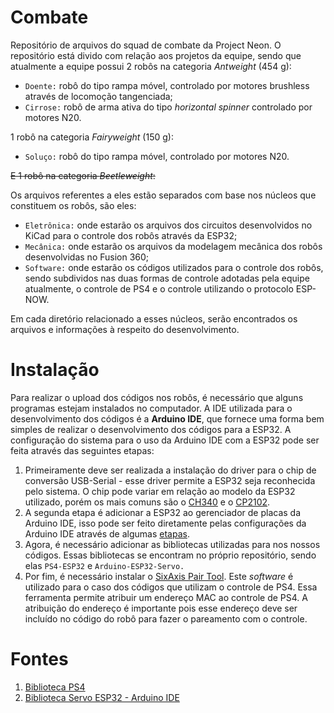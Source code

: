 # Combate 

Repositório de arquivos do squad de combate da Project Neon. O repositório está divido com relação aos projetos da equipe, sendo que atualmente a equipe possui 2 robôs na categoria _Antweight_ (454 g):
- `Doente:` robô do tipo rampa móvel, controlado por motores brushless através de locomoção tangenciada;
- `Cirrose:` robô de arma ativa do tipo _horizontal spinner_ controlado por motores N20.

1 robô na categoria _Fairyweight_ (150 g): 
- `Soluço:` robô do tipo rampa móvel, controlado por motores N20.

~~E 1 robô na categoria *Beetleweight*:~~

Os arquivos referentes a eles estão separados com base nos núcleos que constituem os robôs, são eles: 
 - `Eletrônica:` onde estarão os arquivos dos circuitos desenvolvidos no KiCad para o controle dos robôs através da ESP32;
 - `Mecânica:` onde estarão os arquivos da modelagem mecânica dos robôs desenvolvidas no Fusion 360;
 - `Software:` onde estarão os códigos utilizados para o controle dos robôs, sendo subdividos nas duas formas de controle adotadas pela equipe atualmente, o controle de PS4 e o controle utilizando o protocolo ESP-NOW.
 
 Em cada diretório relacionado a esses núcleos, serão encontrados os arquivos e informações à respeito do desenvolvimento.

# Instalação
Para realizar o upload dos códigos nos robôs, é necessário que alguns programas estejam instalados no computador. A IDE utilizada para o desenvolvimento dos códigos é a **Arduino IDE**, que fornece uma forma bem simples de realizar o desenvolvimento dos códigos para a ESP32.
A configuração do sistema para o uso da Arduino IDE com a ESP32 pode ser feita através das seguintes etapas:
1. Primeiramente deve ser realizada a instalação do driver para o chip de conversão USB-Serial - esse driver permite a ESP32 seja reconhecida pelo sistema. O chip pode variar em relação ao modelo da ESP32 utilizado, porém os mais comuns são o [CH340](https://www.blogdarobotica.com/2020/03/21/instalando-driver-serial-para-arduinos-com-chip-ch340/) e o [CP2102](https://www.silabs.com/developers/usb-to-uart-bridge-vcp-drivers?tab=downloads).
2. A segunda etapa é adicionar a ESP32 ao gerenciador de placas da Arduino IDE, isso pode ser feito diretamente pelas configurações da Arduino IDE através de algumas [etapas](https://www.fernandok.com/2018/09/instalando-esp32-no-arduino-ide-metodo.html).
3. Agora, é necessário adicionar as bibliotecas utilizadas para nos nossos códigos. Essas bibliotecas se encontram no próprio repositório, sendo elas `PS4-ESP32` e `Arduino-ESP32-Servo.`
4. Por fim, é necessário instalar o [SixAxis Pair Tool](https://sixaxispairtool.en.lo4d.com/download). Este _software_ é utilizado para o caso dos códigos que utilizam o controle de PS4. Essa ferramenta permite atribuir um endereço MAC ao controle de PS4. A atribuição do endereço é importante pois esse endereço deve ser incluído no código do robô para fazer o pareamento com o controle.

# Fontes
1. [Biblioteca PS4](https://github.com/aed3/PS4-esp32)
2. [Biblioteca Servo ESP32 - Arduino IDE](https://madhephaestus.github.io/ESP32Servo/annotated.html)
